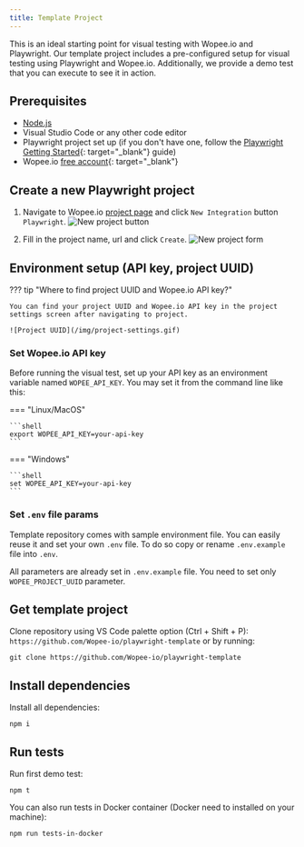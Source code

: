 ```yaml
---
title: Template Project
---
```


This is an ideal starting point for visual testing with Wopee.io and Playwright. Our template project includes a pre-configured setup for visual testing using Playwright and Wopee.io. Additionally, we provide a demo test that you can execute to see it in action.

## Prerequisites

- [Node.js](https://nodejs.org/en/download/)
- Visual Studio Code or any other code editor
- Playwright project set up (if you don't have one, follow the [Playwright Getting Started](https://playwright.dev/docs/intro){: target="\_blank"} guide)
- Wopee.io [free account](https://cmd.wopee.io){: target="\_blank"}

## Create a new Playwright project

1. Navigate to Wopee.io [project page](https://cmd.wopee.io/projects) and click `New Integration` button `Playwright`.
   ![New project button](/img/new-project.png)

2. Fill in the project name, url and click `Create`.
   ![New project form](/img/new-project-form.png)

## Environment setup (API key, project UUID)

??? tip "Where to find project UUID and Wopee.io API key?"

    You can find your project UUID and Wopee.io API key in the project settings screen after navigating to project.

    ![Project UUID](/img/project-settings.gif)

### Set Wopee.io API key

Before running the visual test, set up your API key as an environment variable named `WOPEE_API_KEY`.
You may set it from the command line like this:

=== "Linux/MacOS"

    ```shell
    export WOPEE_API_KEY=your-api-key
    ```

=== "Windows"

    ```shell
    set WOPEE_API_KEY=your-api-key
    ```

### Set `.env` file params

Template repository comes with sample environment file. You can easily reuse it and set your own `.env` file. To do so copy or rename `.env.example` file into `.env`.

All parameters are already set in `.env.example` file. You need to set only `WOPEE_PROJECT_UUID` parameter.

## Get template project

Clone repository using VS Code palette option (Ctrl + Shift + P): `https://github.com/Wopee-io/playwright-template` or by running:

    git clone https://github.com/Wopee-io/playwright-template

## Install dependencies

Install all dependencies:

    npm i

## Run tests

Run first demo test:

    npm t

You can also run tests in Docker container (Docker need to installed on your machine):

    npm run tests-in-docker

